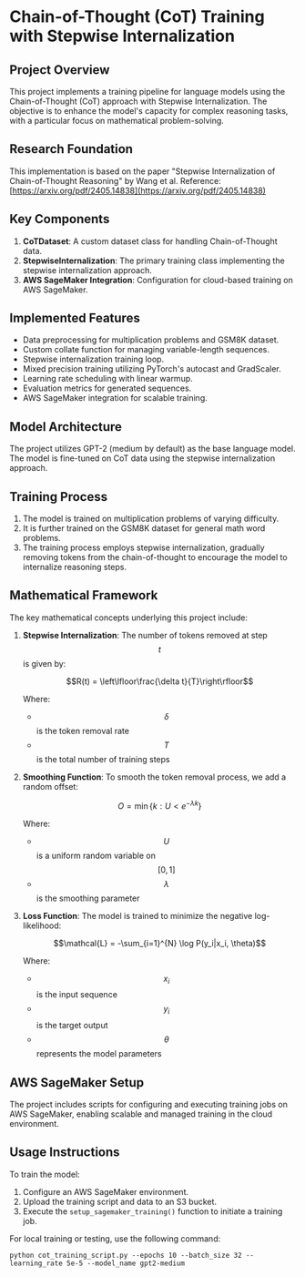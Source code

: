 # Chain-of-Thought (CoT) Training with Stepwise Internalization

## Project Overview

This project implements a training pipeline for language models using the Chain-of-Thought (CoT) approach with Stepwise Internalization. The objective is to enhance the model's capacity for complex reasoning tasks, with a particular focus on mathematical problem-solving.

## Research Foundation

This implementation is based on the paper "Stepwise Internalization of Chain-of-Thought Reasoning" by Wang et al. 
Reference: [https://arxiv.org/pdf/2405.14838](https://arxiv.org/pdf/2405.14838)

## Key Components

1. **CoTDataset**: A custom dataset class for handling Chain-of-Thought data.
2. **StepwiseInternalization**: The primary training class implementing the stepwise internalization approach.
3. **AWS SageMaker Integration**: Configuration for cloud-based training on AWS SageMaker.

## Implemented Features

- Data preprocessing for multiplication problems and GSM8K dataset.
- Custom collate function for managing variable-length sequences.
- Stepwise internalization training loop.
- Mixed precision training utilizing PyTorch's autocast and GradScaler.
- Learning rate scheduling with linear warmup.
- Evaluation metrics for generated sequences.
- AWS SageMaker integration for scalable training.

## Model Architecture

The project utilizes GPT-2 (medium by default) as the base language model. The model is fine-tuned on CoT data using the stepwise internalization approach.

## Training Process

1. The model is trained on multiplication problems of varying difficulty.
2. It is further trained on the GSM8K dataset for general math word problems.
3. The training process employs stepwise internalization, gradually removing tokens from the chain-of-thought to encourage the model to internalize reasoning steps.

## Mathematical Framework

The key mathematical concepts underlying this project include:

1. **Stepwise Internalization**: 
   The number of tokens removed at step $$t$$ is given by:

   $$R(t) = \left\lfloor\frac{\delta t}{T}\right\rfloor$$

   Where:
   - $$\delta$$ is the token removal rate
   - $$T$$ is the total number of training steps

2. **Smoothing Function**:
   To smooth the token removal process, we add a random offset:

   $$O = \min\{k : U < e^{-\lambda k}\}$$

   Where:
   - $$U$$ is a uniform random variable on $$[0, 1]$$
   - $$\lambda$$ is the smoothing parameter

3. **Loss Function**:
   The model is trained to minimize the negative log-likelihood:

   $$\mathcal{L} = -\sum_{i=1}^{N} \log P(y_i|x_i, \theta)$$

   Where:
   - $$x_i$$ is the input sequence
   - $$y_i$$ is the target output
   - $$\theta$$ represents the model parameters

## AWS SageMaker Setup

The project includes scripts for configuring and executing training jobs on AWS SageMaker, enabling scalable and managed training in the cloud environment.

## Usage Instructions

To train the model:

1. Configure an AWS SageMaker environment.
2. Upload the training script and data to an S3 bucket.
3. Execute the `setup_sagemaker_training()` function to initiate a training job.

For local training or testing, use the following command:

```
python cot_training_script.py --epochs 10 --batch_size 32 --learning_rate 5e-5 --model_name gpt2-medium
```

